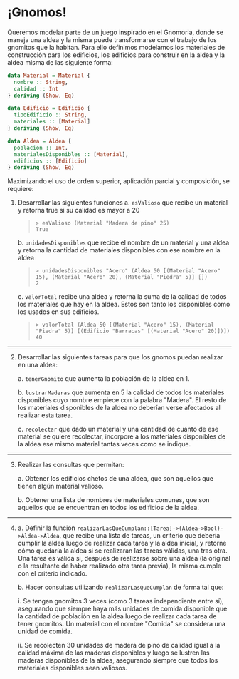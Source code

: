 # ¡Gnomos!

Queremos modelar parte de un juego inspirado en el Gnomoria, donde se maneja una aldea y la misma puede transformarse con el trabajo de los gnomitos que la habitan. Para ello definimos modelamos los materiales de construcción para los edificios, los edificios para construir en la aldea y la aldea misma de las siguiente forma:

```haskell
data Material = Material {
  nombre :: String,
  calidad :: Int
} deriving (Show, Eq)

data Edificio = Edificio {
  tipoEdificio :: String,
  materiales :: [Material]
} deriving (Show, Eq)

data Aldea = Aldea {
  poblacion :: Int,
  materialesDisponibles :: [Material],
  edificios :: [Edificio]
} deriving (Show, Eq)
```

Maximizando el uso de orden superior, aplicación parcial y composición, se requiere:

1. Desarrollar las siguientes funciones
    a. `esValioso` que recibe un material y retorna true si su calidad es mayor a 20
    
    >  
    >
    > ```
    > > esValioso (Material "Madera de pino" 25)
    > True
    > ```
    >
    
    b. `unidadesDisponibles` que recibe el nombre de un material y una aldea y retorna la cantidad de materiales disponibles con ese nombre en la aldea
    
    >
    > ```
    > > unidadesDisponibles "Acero" (Aldea 50 [(Material "Acero" 15), (Material "Acero" 20), (Material "Piedra" 5)] [])
    > 2
    > ```
    >
    
    c. `valorTotal` recibe una aldea y retorna la suma de la calidad de todos los materiales que hay en la aldea. Estos son tanto los disponibles como los usados en sus edificios.
    
    >
    > ```
    > > valorTotal (Aldea 50 [(Material "Acero" 15), (Material "Piedra" 5)] [(Edificio "Barracas" [(Material "Acero" 20)])])
    > 40
    > ```
    >

---

2. Desarrollar las siguientes tareas para que los gnomos puedan realizar en una aldea:
    
    a. `tenerGnomito` que aumenta la población de la aldea en 1.
    
    b. `lustrarMaderas` que aumenta en 5 la calidad de todos los materiales disponibles cuyo nombre empiece con la palabra "Madera". El resto de los materiales disponibles de la aldea no deberían verse afectados al realizar esta tarea.
    
    c. `recolectar` que dado un material y una cantidad de cuánto de ese material se quiere recolectar, incorpore a los materiales disponibles de la aldea ese mismo material tantas veces como se indique.

---

3. Realizar las consultas que permitan:
    
    a. Obtener los edificios chetos de una aldea, que son aquellos que tienen algún material valioso.
    
    b. Obtener una lista de nombres de materiales comunes, que son aquellos que se encuentran en todos los edificios de la aldea.

---

4.
    a. Definir la función `realizarLasQueCumplan::[Tarea]->(Aldea->Bool)->Aldea->Aldea`, que recibe una lista de tareas, un criterio que debería cumplir la aldea luego de realizar cada tarea y la aldea inicial, y retorne cómo quedaría la aldea si se realizaran las tareas válidas, una tras otra. Una tarea es válida si, después de realizarse sobre una aldea (la original o la resultante de haber realizado otra tarea previa), la misma cumple con el criterio indicado.
    
    b. Hacer consultas utilizando `realizarLasQueCumplan` de forma tal que:
    
    i. Se tengan gnomitos 3 veces (como 3 tareas independiente entre sí), asegurando que siempre haya más unidades de comida disponible que la cantidad de población en la aldea luego de realizar cada tarea de tener gnomitos. Un material con el nombre "Comida" se considera una unidad de comida.
    
    ii. Se recolecten 30 unidades de madera de pino de calidad igual a la calidad máxima de las maderas disponibles y luego se lustren las maderas disponibles de la aldea, asegurando siempre que todos los materiales disponibles sean valiosos.
    
